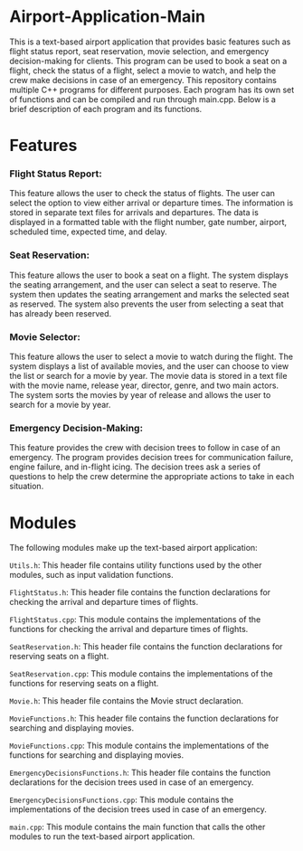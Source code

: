 # Airport-Application-Main

This is a text-based airport application that provides basic features such as flight status report, seat reservation, movie selection, and emergency decision-making for clients. This program can be used to book a seat on a flight, check the status of a flight, select a movie to watch, and help the crew make decisions in case of an emergency. This repository contains multiple C++ programs for different purposes. Each program has its own set of functions and can be compiled and run through main.cpp. Below is a brief description of each program and its functions.

# Features
### Flight Status Report:

This feature allows the user to check the status of flights. The user can select the option to view either arrival or departure times. The information is stored in separate text files for arrivals and departures. The data is displayed in a formatted table with the flight number, gate number, airport, scheduled time, expected time, and delay.

### Seat Reservation:

This feature allows the user to book a seat on a flight. The system displays the seating arrangement, and the user can select a seat to reserve. The system then updates the seating arrangement and marks the selected seat as reserved. The system also prevents the user from selecting a seat that has already been reserved.

### Movie Selector:

This feature allows the user to select a movie to watch during the flight. The system displays a list of available movies, and the user can choose to view the list or search for a movie by year. The movie data is stored in a text file with the movie name, release year, director, genre, and two main actors. The system sorts the movies by year of release and allows the user to search for a movie by year.

### Emergency Decision-Making:

This feature provides the crew with decision trees to follow in case of an emergency. The program provides decision trees for communication failure, engine failure, and in-flight icing. The decision trees ask a series of questions to help the crew determine the appropriate actions to take in each situation.

# Modules
The following modules make up the text-based airport application:

`Utils.h`: This header file contains utility functions used by the other modules, such as input validation functions.

`FlightStatus.h`: This header file contains the function declarations for checking the arrival and departure times of flights.

`FlightStatus.cpp`: This module contains the implementations of the functions for checking the arrival and departure times of flights.

`SeatReservation.h`: This header file contains the function declarations for reserving seats on a flight.

`SeatReservation.cpp`: This module contains the implementations of the functions for reserving seats on a flight.

`Movie.h`: This header file contains the Movie struct declaration.

`MovieFunctions.h`: This header file contains the function declarations for searching and displaying movies.

`MovieFunctions.cpp`: This module contains the implementations of the functions for searching and displaying movies.

`EmergencyDecisionsFunctions.h`: This header file contains the function declarations for the decision trees used in case of an emergency.

`EmergencyDecisionsFunctions.cpp`: This module contains the implementations of the decision trees used in case of an emergency.

`main.cpp`: This module contains the main function that calls the other modules to run the text-based airport application.
